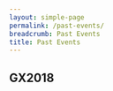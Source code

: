 ```yaml
---
layout: simple-page
permalink: /past-events/
breadcrumb: Past Events
title: Past Events
---
```



## GX2018
